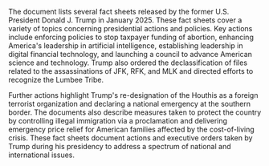 The document lists several fact sheets released by the former U.S. President Donald J. Trump in January 2025. These fact sheets cover a variety of topics concerning presidential actions and policies. Key actions include enforcing policies to stop taxpayer funding of abortion, enhancing America's leadership in artificial intelligence, establishing leadership in digital financial technology, and launching a council to advance American science and technology. Trump also ordered the declassification of files related to the assassinations of JFK, RFK, and MLK and directed efforts to recognize the Lumbee Tribe.

Further actions highlight Trump's re-designation of the Houthis as a foreign terrorist organization and declaring a national emergency at the southern border. The documents also describe measures taken to protect the country by controlling illegal immigration via a proclamation and delivering emergency price relief for American families affected by the cost-of-living crisis. These fact sheets document actions and executive orders taken by Trump during his presidency to address a spectrum of national and international issues.